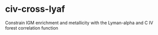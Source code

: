 # civ-cross-lyaf

Constrain IGM enrichment and metallicity with the Lyman-alpha and C IV forest correlation function 
